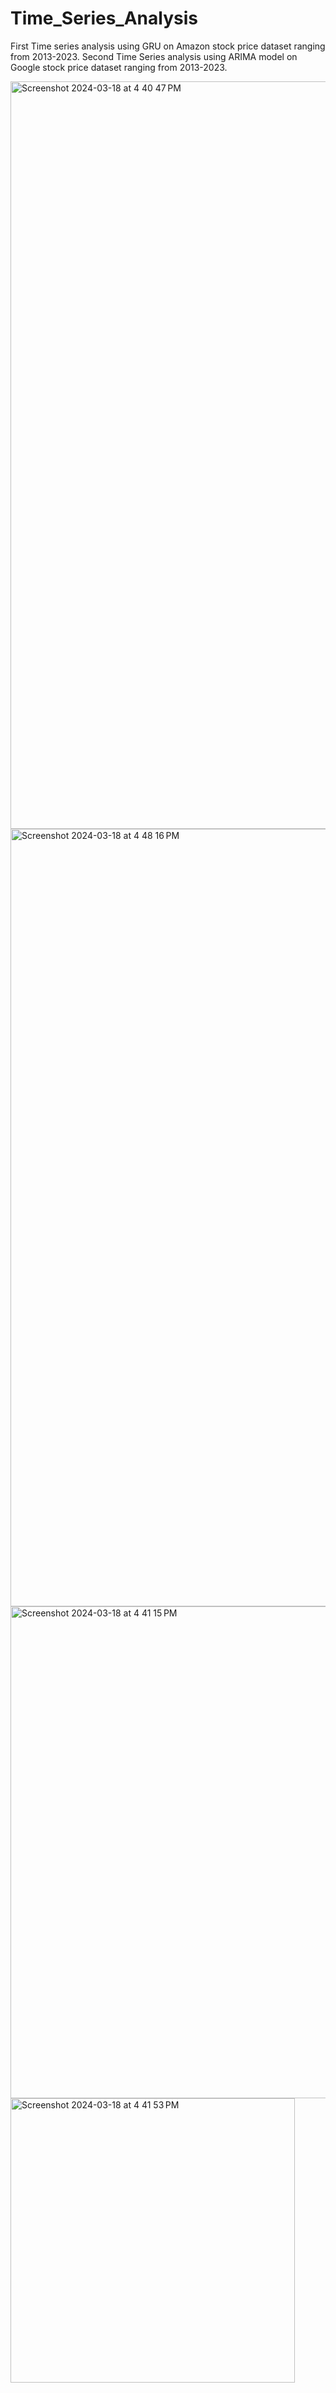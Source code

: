 # Time_Series_Analysis
First Time series analysis using GRU on Amazon stock price dataset ranging from 2013-2023.
Second Time Series analysis using ARIMA model on Google stock price dataset ranging from 2013-2023.

<img width="1196" alt="Screenshot 2024-03-18 at 4 40 47 PM" src="https://github.com/aditii02/Time_Series_Analysis/assets/38829128/20b4e0fb-9e29-4b1c-b4ca-4eb86ecc3f4c">
<img width="1244" alt="Screenshot 2024-03-18 at 4 48 16 PM" src="https://github.com/aditii02/Time_Series_Analysis/assets/38829128/55afbf2e-c852-4e4e-ad89-ee0fb441a905">
<img width="787" alt="Screenshot 2024-03-18 at 4 41 15 PM" src="https://github.com/aditii02/Time_Series_Analysis/assets/38829128/dee1d499-2d8b-4b74-a13b-730b767a0132">
<img width="455" alt="Screenshot 2024-03-18 at 4 41 53 PM" src="https://github.com/aditii02/Time_Series_Analysis/assets/38829128/de93ba1e-38b0-4008-88fb-840b7328dde9">






